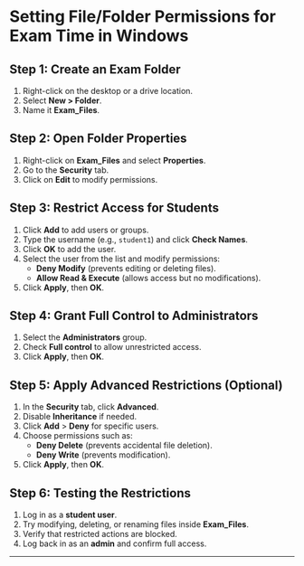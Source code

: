 # Setting File/Folder Permissions for Exam Time in Windows

## **Step 1: Create an Exam Folder**
1. Right-click on the desktop or a drive location.
2. Select **New > Folder**.
3. Name it **Exam_Files**.

## **Step 2: Open Folder Properties**
1. Right-click on **Exam_Files** and select **Properties**.
2. Go to the **Security** tab.
3. Click on **Edit** to modify permissions.

## **Step 3: Restrict Access for Students**
1. Click **Add** to add users or groups.
2. Type the username (e.g., `student1`) and click **Check Names**.
3. Click **OK** to add the user.
4. Select the user from the list and modify permissions:
   - **Deny Modify** (prevents editing or deleting files).
   - **Allow Read & Execute** (allows access but no modifications).
5. Click **Apply**, then **OK**.

## **Step 4: Grant Full Control to Administrators**
1. Select the **Administrators** group.
2. Check **Full control** to allow unrestricted access.
3. Click **Apply**, then **OK**.

## **Step 5: Apply Advanced Restrictions (Optional)**
1. In the **Security** tab, click **Advanced**.
2. Disable **Inheritance** if needed.
3. Click **Add** > **Deny** for specific users.
4. Choose permissions such as:
   - **Deny Delete** (prevents accidental file deletion).
   - **Deny Write** (prevents modification).
5. Click **Apply**, then **OK**.

## **Step 6: Testing the Restrictions**
1. Log in as a **student user**.
2. Try modifying, deleting, or renaming files inside **Exam_Files**.
3. Verify that restricted actions are blocked.
4. Log back in as an **admin** and confirm full access.

---
